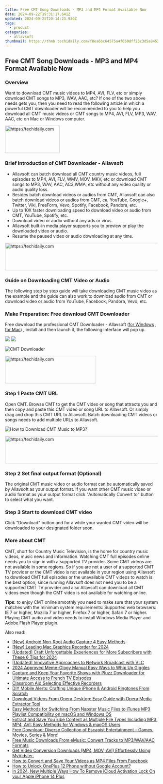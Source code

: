 ```yaml
---
title: Free CMT Song Downloads - MP3 and MP4 Format Available Now
date: 2024-09-22T19:31:17.641Z
updated: 2024-09-25T20:14:23.930Z
tags:
  - product
categories:
  - allavsoft
thumbnail: https://thmb.techidaily.com/f8ea6bc64575a4f059dff23c3d5a8452f8167601d5f2b8cf93b8214a89c17a78.jpg
---
```


## Free CMT Song Downloads - MP3 and MP4 Format Available Now

### Overview

Want to download CMT music videos to MP4, AVI, FLV, etc or simply download CMT songs to MP3, WAV, AAC, etc? If one of the two above needs gets you, then you need to read the following article in which a powerful CMT downloader will be recommended to you to help you download all CMT music videos or CMT songs to MP4, AVI, FLV, MP3, WAV, AAC, etc on Mac or Windows computer.

<!-- affiliate ads begin -->
<a href="https://aligracehair.sjv.io/c/5597632/2135353/19272" target="_top" id="2135353">
  <img src="//a.impactradius-go.com/display-ad/19272-2135353" border="0" alt="https://techidaily.com" width="180" height="90"/>
</a>
<img height="0" width="0" src="https://aligracehair.sjv.io/i/5597632/2135353/19272" style="position:absolute;visibility:hidden;" border="0" />
<!-- affiliate ads end -->

### Brief Introduction of CMT Downloader - Allavsoft

* Allavsoft can batch download all CMT country music videos, full episodes to MP4, AVI, FLV, WMV, MOV, MKV, etc or download CMT songs to MP3, WAV, AAC, AC3,WMA, etc without any video quality or audio quality loss.
* Besides batch download videos or audios from CMT, Allavsoft can also batch download videos or audios from CMT, ca, YouTube, Google+, Twitter, Viki, FreeForm, Vevo, Spotify, Facebook, Pandora, etc.
* Up to 10X faster downloading speed to download video or audio from CMT, YouTube, Spotify, etc.
* Download video or audio without any ads or virus.
* Allavsoft built-in media player supports you to preview or play the downloaded video or audio.
* Resume the paused video or audio downloading at any time.

<!-- affiliate ads begin -->
<a href="https://malaysia-healthcare-travel-council.pxf.io/c/5597632/1557747/17382" target="_top" id="1557747">
  <img src="//a.impactradius-go.com/display-ad/17382-1557747" border="0" alt="https://techidaily.com" width="728" height="90"/>
</a>
<img height="0" width="0" src="https://malaysia-healthcare-travel-council.pxf.io/i/5597632/1557747/17382" style="position:absolute;visibility:hidden;" border="0" />
<!-- affiliate ads end -->

### Guide on Downloading CMT Video or Audio

The following step by step guide will take downloading CMT music video as the example and the guide can also work to download audio from CMT or download video or audio from YouTube, Facebook, Pandora, Vevo, etc.

### Make Preparation: Free download CMT Downloader

Free download the professional CMT Downloader - Allavsoft ([for Windows](https://tools.techidaily.com/allavsoft/products/) , [for Mac](https://tools.techidaily.com/allavsoft/products/)) , install and then launch it, the following interface will pop up.

[![](https://www.allavsoft.com/how-to/../images/how-to/free-download-win.jpg)](https://tools.techidaily.com/allavsoft/products/) [![](https://www.allavsoft.com/how-to/../images/how-to/free-download-mac.jpg)](https://tools.techidaily.com/allavsoft/products/)

![CMT Downloader](https://www.allavsoft.com/how-to/../images/allavsoft/screen-shot-600.jpg)

<!-- affiliate ads begin -->
<a href="https://aligracehair.sjv.io/c/5597632/2080312/19272" target="_top" id="2080312">
  <img src="//a.impactradius-go.com/display-ad/19272-2080312" border="0" alt="https://techidaily.com" width="300" height="90"/>
</a>
<img height="0" width="0" src="https://aligracehair.sjv.io/i/5597632/2080312/19272" style="position:absolute;visibility:hidden;" border="0" />
<!-- affiliate ads end -->

### Step 1 Paste CMT URL

Open CMT. Browse CMT to get the CMT video or song that attracts you and then copy and paste this CMT video or song URL to Allavsoft. Or simply drag and drop this CMT URL to Allavsoft. Batch downloading CMT videos or songs needs to add multiple URLs to Allavsoft.

![How to Download CMT Music to MP3?](https://www.allavsoft.com/how-to/../images/how-to/download-rtmp-video/download-rtmp-video.jpg)

<!-- affiliate ads begin -->
<a href="https://appsumo.8odi.net/c/5597632/2123727/7443" target="_top" id="2123727">
  <img src="//a.impactradius-go.com/display-ad/7443-2123727" border="0" alt="https://techidaily.com" width="728" height="90"/>
</a>
<img height="0" width="0" src="https://appsumo.8odi.net/i/5597632/2123727/7443" style="position:absolute;visibility:hidden;" border="0" />
<!-- affiliate ads end -->

### Step 2 Set final output format (Optional)

The original CMT music video or audio format can be automatically saved by Allavsoft as your output format. If you want other CMT music video or audio format as your output format click "Automatically Convert to" button to select what you want.

### Step 3 Start to download CMT video

Click "Download" button and for a while your wanted CMT video will be downloaded to your designated folder soon.

### More about CMT

CMT, short for Country Music Television, is the home for country music videos, music news and information. Watching CMT full episodes online needs you to sign in with a supported TV provider. Some CMT videos are not available in some regions. So if you are not a user of a supported CMT TV provider or the CMT video is not available in your region using Allavsoft to download CMT full episodes or the unavailable CMT videos to watch is the best option, since running Allavsoft does not need you to be a supported CMT TV provider and also Allavsoft can download all CMT videos even though the CMT video is not available for watching online.

**Tips:** to enjoy CMT online smoothly you need to make sure that your system matches with the minimum system requirements: Supported web browsers: IE 7 or higher, Mozilla 7 or higher, Firefox 7 or higher, Safari 7 or higher. Playing CMT audio and video needs to install Windows Media Player and Adobe Flash Player plugin.

<ins class="adsbygoogle"
     style="display:block"
     data-ad-format="autorelaxed"
     data-ad-client="ca-pub-7571918770474297"
     data-ad-slot="1223367746"></ins>

<ins class="adsbygoogle"
     style="display:block"
     data-ad-client="ca-pub-7571918770474297"
     data-ad-slot="8358498916"
     data-ad-format="auto"
     data-full-width-responsive="true"></ins>

<span class="atpl-alsoreadstyle">Also read:</span>
<div><ul>
<li><a href="https://on-screen-recording.techidaily.com/new-android-non-root-audio-capture-4-easy-methods/"><u>[New] Android Non-Root Audio Capture 4 Easy Methods</u></a></li>
<li><a href="https://digital-screen-recording.techidaily.com/new-leading-mac-graphics-recorder-for-2024/"><u>[New] Leading Mac Graphics Recorder for 2024</u></a></li>
<li><a href="https://youtube-web.techidaily.com/ed-craft-unforgettable-experiences-for-more-subscribers-with-these-6-tips-for-2024/"><u>[Updated] Craft Unforgettable Experiences for More Subscribers with These 6 Tips for 2024</u></a></li>
<li><a href="https://some-techniques.techidaily.com/updated-innovative-approaches-to-network-broadcast-with-vlc/"><u>[Updated] Innovative Approaches to Network Broadcast with VLC</u></a></li>
<li><a href="https://extra-guidance.techidaily.com/2024-approved-meme-ology-manual-easy-ways-to-whip-up-giggles/"><u>2024 Approved Meme-Ology Manual Easy Ways to Whip Up Giggles</u></a></li>
<li><a href="https://fox-tls.techidaily.com/capture-and-keep-your-favorite-shows-with-pluzz-downloader-for-ultimate-access-to-french-tv-episodes/"><u>Capture and Keep Your Favorite Shows with Pluzz Downloader for Ultimate Access to French TV Episodes</u></a></li>
<li><a href="https://screen-video-capture.techidaily.com/classroom-aid-selecting-effective-recorders/"><u>Classroom Aid Selecting Effective Recorders</u></a></li>
<li><a href="https://video-capture.techidaily.com/diy-mobile-alerts-crafting-unique-iphone-and-android-ringtones-from-scratch/"><u>DIY Mobile Alerts: Crafting Unique iPhone & Android Ringtones From Scratch</u></a></li>
<li><a href="https://fox-tls.techidaily.com/download-videos-from-opera-desktop-easy-guide-with-opera-media-extractor-tool/"><u>Download Videos From Opera Desktop: Easy Guide with Opera Media Extractor Tool</u></a></li>
<li><a href="https://fox-tls.techidaily.com/easy-methods-for-switching-from-napster-music-files-to-itunes-mp3-playlist-compatibility-on-macos-and-windows-os/"><u>Easy Methods for Switching From Napster Music Files to iTunes MP3 Playlist Compatibility on macOS and Windows OS</u></a></li>
<li><a href="https://fox-tls.techidaily.com/extract-and-save-youtube-content-as-multiple-file-types-including-mp3-mp4-avi-easy-methods-for-windows-and-macos-users/"><u>Extract and Save YouTube Content as Multiple File Types Including MP3, MP4, AVI: Easy Methods for Windows & macOS Users</u></a></li>
<li><a href="https://fox-tls.techidaily.com/free-download-diverse-collection-of-escapist-entertainment-games-movies-series-and-more/"><u>Free Download: Diverse Collection of Escapist Entertainment - Games, Movies, Series & More!</u></a></li>
<li><a href="https://fox-tls.techidaily.com/free-music-downloads-from-emusic-convert-tracks-to-mp3wavaac-formats/"><u>Free Music Downloads From eMusic: Convert Tracks to MP3/WAV/AAC Formats</u></a></li>
<li><a href="https://fox-tls.techidaily.com/get-video-conversion-downloads-mp4-mov-avi-effortlessly-using-myvidster/"><u>Get Video Conversion Downloads (MP4, MOV, AVI) Effortlessly Using MyVidster.</u></a></li>
<li><a href="https://fox-tls.techidaily.com/how-to-convert-and-save-your-videos-as-mp4-files-from-facebook/"><u>How to Convert and Save Your Videos as MP4 Files From Facebook</u></a></li>
<li><a href="https://easy-unlock-android.techidaily.com/how-to-unlock-oneplus-12-phone-without-google-account-by-drfone-android/"><u>How to Unlock OnePlus 12 Phone without Google Account?</u></a></li>
<li><a href="https://activate-lock.techidaily.com/in-2024-new-multiple-ways-how-to-remove-icloud-activation-lock-on-your-apple-iphone-14-plus-by-drfone-ios/"><u>In 2024, New Multiple Ways How To Remove iCloud Activation Lock On your Apple iPhone 14 Plus</u></a></li>
</ul></div>

